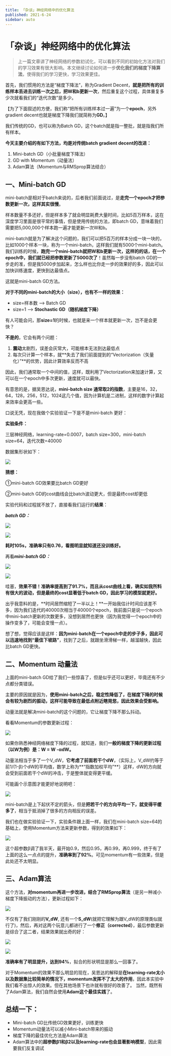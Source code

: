 ```yaml
---
title: 「杂谈」神经网络中的优化算法
published: 2021-6-24
sidebar: auto
---
```


# 「杂谈」神经网络中的优化算法

>上一篇文章讲了神经网络的参数初试化，可以看到不同的初始化方法对我们的学习效果有很大影响。本文继续讨论如何进一步**优化我们的梯度下降算法**，使得我们的学习更快，学习效果更佳。

首先，我们惯用的方法是“梯度下降法”，称为Gradient Decent，**就是把所有的训练样本丢进去训练一次之后，把W和b更新一次**，然后重复这个过程，具体重复多少次就看我们的“迭代次数”是多少。

【为了下面叙述的方便，我们称“把所有训练样本过一遍”为一个**epoch**，另外 gradient decent也就是梯度下降我们就简称为**GD**。】

我们传统的GD，也可以称为Batch GD，这个batch就是指一整批，就是指我们所有样本。

**今天主要介绍的有如下方法，均是对传统batch gradient decent的改进：**

1. Mini-batch GD（小批量梯度下降法）
2. GD with Momentum（动量法）
3. Adam算法（Momentum与RMSprop算法结合）

## 一、Mini-batch GD

mini-batch是相对于batch来说的，后者我们前面说过，是**走完一个epoch才把参数更新一次，这样其实很慢**。

样本数量不多还好，但是样本多了就会明显耗费大量时间，比如5百万样本，这在深度学习里面是很平常的事情，但是使用传统的方法，即batch GD，意味着我们需要把5,000,000个样本跑一遍才能更新一次W和b。

mini-batch就是为了解决这个问题的，我们可以把5百万的样本分成一块一块的，比如1000个样本一块，称为一个mini-batch，这样我们就有5000个mini-batch。我们训练的时候，**跑完一个mini-batch就把W和b更新一次，这样的的话，在一个epoch中，我们就已经把参数更新了5000次了**！虽然每一步没有batch GD的一步走的准，但是我5000步加起来，怎么样也比你走一步的效果好的多，因此可以加快训练速度，更快到达最值点。

这就是mini-batch GD方法。


**对于不同的mini-batch的大小（size），也有不一样的效果：**

- size=样本数 —> Batch GD
- size=1 —> **Stochastic GD（随机梯度下降）**

有人可能会问，那**size=1**的时候，也就是来一个样本就更新一次，岂不是会更快？

**不是的**，它会有两个问题：

1. **震动**太剧烈，误差会灰常大，可能根本无法到达最低点
2. 每次只计算一个样本，就**失去了我们前面提到的“Vectorization（矢量化）”**的优势，因此计算效率反而不高

因此，我们通常取一个中间的值，这样，既利用了Vectorization来加速计算，又可以在一个epoch中多次更新，速度就可以最快。

有意思的是，据吴恩达说，**mini-batch size 通常取2的指数**，主要是16，32，64，128，256，512，1024这几个值，因为计算机是二进制，这样的数字计算起来效率会更高一些。


口说无凭，现在我做个实验验证一下是不是mini-batch 更好：

**实验条件：**

三层神经网络，learning-rate=0.0007，batch size=300，mini-batch size=64，迭代次数=40000

数据集形状如下：

![](https://cdn.jsdelivr.net/gh/beyondguo/mdnice_pictures/2021-6-25/1624599508200-image.png)

**猜想：**

①mini-batch GD效果要比batch GD更好

②mini-batch GD的cost曲线会比batch波动更大，但是最终cost却更低

实验代码和过程就不放了，直接看我们运行的**结果**：

***batch GD：***

![](https://cdn.jsdelivr.net/gh/beyondguo/mdnice_pictures/2021-6-25/1624599519345-image.png)


![](https://cdn.jsdelivr.net/gh/beyondguo/mdnice_pictures/2021-6-25/1624599524931-image.png)

**耗时105s，准确率只有0.76，看图明显就知道还没训练好。**

再看***mini-batch GD：***

![](https://cdn.jsdelivr.net/gh/beyondguo/mdnice_pictures/2021-6-25/1624599534871-image.png)

![](https://cdn.jsdelivr.net/gh/beyondguo/mdnice_pictures/2021-6-25/1624599540334-image.png)


哇塞，**效果不错！准确率提高到了91.7%，而且从cost曲线上看，确实如我所料有很大的波动，但是最终的cost显著低于batch GD，因此学习的模型就更好。**

出乎我意料的是，**时间居然缩短了一半以上！**一开始我估计时间应该差不多，因为我们迭代的40000次相当于40000个epoch，我前面只是说一个epoch中mini-batch更新的次数更多，没想到居然也更快（因为我觉得一个epoch中的操作变多了，可能会变慢一点）。

想了想，觉得应该是这样：**因为mini-batch在一个epoch中走的步子多，因此可以迅速地找到“最佳下坡路”**，找到了之后，就跟坐滑滑梯一样，越溜越快，因此比batch GD更快。


## 二、Momentum 动量法

上面的mini-batch GD给了我们一些惊喜了，但是似乎还可以更好，毕竟还有不少点都分类错误。

主要的原因就是因为，**使用mini-batch之后，稳定性降低了，在梯度下降的时候会有较为剧烈的振动，这样可能导致在最低点附近瞎晃悠，因此效果会受影响。**

动量法就是解决mini-batch的这个问题的，它让梯度下降不那么抖动。

看看Momentum的参数更新过程：

![](https://cdn.jsdelivr.net/gh/beyondguo/mdnice_pictures/2021-6-25/1624599551513-image.png)

如果你熟悉神经网络梯度下降的过程，就知道，我们**一般的梯度下降的更新过程（以W为例）是：W = W -αdW。**

动量法相当于多了一个V_dW，**它考虑了前面若干个dW**，（实际上，V_dW约等于前1/(1-β)个dW的平均值，数学上称为**“指数加权平均”**）这样，dW的方向就会受到前面若干个dW的冲击，于是整体就变得更平缓。

可能画个示意图才能更好地说明吧：

![](https://cdn.jsdelivr.net/gh/beyondguo/mdnice_pictures/2021-6-25/1624599562112-image.png)

mini-batch是上下起伏不定的箭头，但是**把若干个的方向平均一下，就变得平缓多了**，相当于抵消掉了很多的方向相反的误差。

我们也在做实验验证一下，实验条件跟上面一样，我们在mini-batch size=64的基础上，使用Momentum方法来更新参数，得到的效果如下：

![](https://cdn.jsdelivr.net/gh/beyondguo/mdnice_pictures/2021-6-25/1624599571731-image.png)

这个超参数β调了我半天，最开始0.9，然后0.95，再0.99，再0.999，终于有了上面的这么一点点的提升，**准确率到了92%**。可见momentum有一些效果，但是此处还不太明显。



## 三、Adam算法

这个方法，**对momentum再进一步改进，结合了RMSprop算法**（是另一种减小梯度下降振动的方法），更新过程如下：

![](https://cdn.jsdelivr.net/gh/beyondguo/mdnice_pictures/2021-6-25/1624599580375-image.png)

不仅有了我们刚刚的**V_dW**, 还有一个**S_dW**(就把它理解为跟V_dW的原理类似就行了)，然后，再对这两个玩意儿都进行了一个**修正（corrected）**，最后参数更新是综合了这二者，结果效果就出奇的好：

![](https://cdn.jsdelivr.net/gh/beyondguo/mdnice_pictures/2021-6-25/1624599587617-image.png)

![](https://cdn.jsdelivr.net/gh/beyondguo/mdnice_pictures/2021-6-25/1624599593343-image.png)

**准确率有了明显提升，达到94%**，拟合的形状明显是那么一回事了。

对于Momentum的效果不那么明显的现在，吴恩达的解释是**在learning-rate太小以及数据集比较简单的情况下，momentum发挥不了太大的作用**，因此本实验中我们看不出惊人的效果。但在其他场景下也许就有很好的改善了。
当然，既然有了Adam算法，我们自然会使用**Adam这个最佳实践**了。



## 总结一下：
*   Mini-batch GD比传统GD效果更好，训练更快
*   Momentum动量法可以减小Mini-batch带来的振动
*   梯度下降的最佳优化方法是Adam算法
*   Adam算法中的**超参数β1和β2以及learning-rate也会显著影响模型**，因此需要我们反复调试

